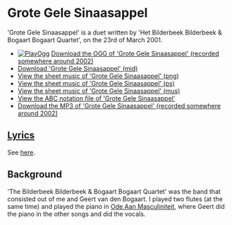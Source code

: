 # Grote Gele Sinaasappel

'Grote Gele Sinaasappel' is a duet written
by 'Het Bilderbeek Bilderbeek & Bogaart Bogaart Quartet', on the 23rd of
March 2001.

- [![PlayOgg](http://static.fsf.org/playogg/Play_ogg_80x15.png "I support PlayOgg!")](http://playogg.org)
  [Download the OGG of 'Grote Gele Sinaasappel' (recorded somewhere around 2002)](http://www.richelbilderbeek.nl/CD01_04GroteGeleSinaasappel.ogg)
- [Download 'Grote Gele Sinaasappel' (mid)](http://www.richelbilderbeek.nl/SongGroteGeleSinaasappel.mid)
- [View the sheet music of 'Grote Gele Sinaasappel' (png)](02_grote_gele_sinaasappel.png)
- [View the sheet music of 'Grote Gele Sinaasappel' (ps)](02_grote_gele_sinaasappel.ps)
- [View the sheet music of 'Grote Gele Sinaasappel' (mus)](02_grote_gele_sinaasappel.mus)
- [View the ABC notation file of 'Grote Gele Sinaasappel'](02_grote_gele_sinaasappel.abc)
- [Download the MP3 of 'Grote Gele Sinaasappel' (recorded somewhere around 2002)](http://www.richelbilderbeek.nl/CD01_04GroteGeleSinaasappel.mp3)

## [Lyrics](02_grote_gele_sinaasappel.txt)

See [here](02_grote_gele_sinaasappel.txt).

## Background

'The Bilderbeek Bilderbeek & Bogaart Bogaart Quartet' was the band
that consisted out of me and Geert van den Bogaart. I played
two flutes (at the same time) and played the piano
in [Ode Aan Masculiniteit](03_ode_aan_masculiniteit.md), where
Geert did the piano in the other songs and did the vocals.
